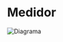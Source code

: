 # Medidor
![Diagrama](https://github.com/ArturRossiJunior/Medidor/assets/85141892/9e66d876-829f-4ce6-8e74-8fe7f69feca3)
